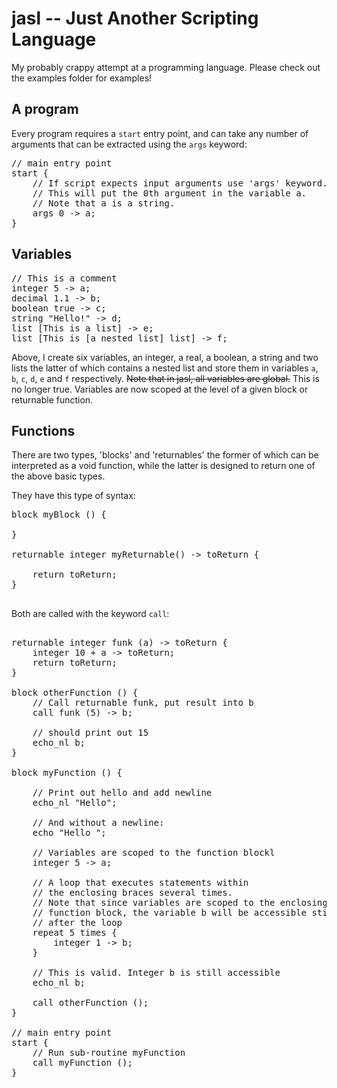 # jasl -- Just Another Scripting Language

My probably crappy attempt at a programming language. Please check out the examples folder for examples!

A program
---------

Every program requires a `start` entry point, and can take any number of arguments that can be extracted using the `args` keyword:
<pre>
// main entry point
start {
    // If script expects input arguments use 'args' keyword. 
    // This will put the 0th argument in the variable a. 
    // Note that a is a string.
    args 0 -> a;
}
</pre>


Variables
---------

<pre>
// This is a comment
integer 5 -> a;
decimal 1.1 -> b;
boolean true -> c;
string "Hello!" -> d;
list [This is a list] -> e;
list [This is [a nested list] list] -> f;
</pre>

Above, I create six variables, an integer, a real, a boolean, a string and two lists the latter of which contains a nested list 
and store them in variables `a`, `b`, `c`, `d`, `e` and `f` respectively. ~~Note that in jasl, all variables are global.~~ This is no
longer true. Variables are now scoped at the level of a given block or returnable function. 

Functions
---------

There are two types, 'blocks' and 'returnables' the former of which can be interpreted as a void function, while the
latter is designed to return one of the above basic types.

They have this type of syntax:

<pre>
block myBlock () {

}

returnable integer myReturnable() -> toReturn {

    return toReturn;
}

</pre>

Both are called with the keyword `call`:

<pre>

returnable integer funk (a) -> toReturn {
    integer 10 + a -> toReturn;
    return toReturn;
}

block otherFunction () {
    // Call returnable funk, put result into b
    call funk (5) -> b;
    
    // should print out 15
    echo_nl b;
}

block myFunction () {

    // Print out hello and add newline
    echo_nl "Hello";
    
    // And without a newline:
    echo "Hello ";
    
    // Variables are scoped to the function blockl
    integer 5 -> a;

    // A loop that executes statements within
    // the enclosing braces several times.
    // Note that since variables are scoped to the enclosing
    // function block, the variable b will be accessible still
    // after the loop
    repeat 5 times {
        integer 1 -> b;
    }

    // This is valid. Integer b is still accessible
    echo_nl b;
    
    call otherFunction ();
}

// main entry point
start {
    // Run sub-routine myFunction
    call myFunction ();
}
</pre>
